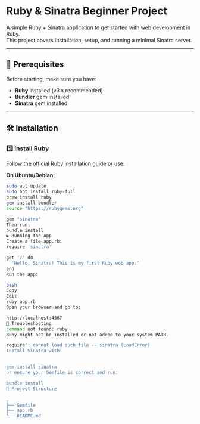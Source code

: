 # Ruby & Sinatra Beginner Project

A simple Ruby + Sinatra application to get started with web development in Ruby.  
This project covers installation, setup, and running a minimal Sinatra server.

---

## 📌 Prerequisites

Before starting, make sure you have:

- **Ruby** installed (v3.x recommended)  
- **Bundler** gem installed  
- **Sinatra** gem installed  

---

## 🛠 Installation

### 1️⃣ Install Ruby
Follow the [official Ruby installation guide](https://www.ruby-lang.org/en/documentation/installation/) or use:

**On Ubuntu/Debian:**
```bash
sudo apt update
sudo apt install ruby-full
brew install ruby
gem install bundler
source "https://rubygems.org"

gem "sinatra"
Then run:
bundle install
▶ Running the App
Create a file app.rb:
require 'sinatra'

get '/' do
  "Hello, Sinatra! This is my first Ruby web app."
end
Run the app:

bash
Copy
Edit
ruby app.rb
Open your browser and go to:

http://localhost:4567
🐞 Troubleshooting
command not found: ruby
Ruby might not be installed or not added to your system PATH.

require': cannot load such file -- sinatra (LoadError)
Install Sinatra with:


gem install sinatra
or ensure your Gemfile is correct and run:

bundle install
📂 Project Structure

.
├── Gemfile
├── app.rb
└── README.md






